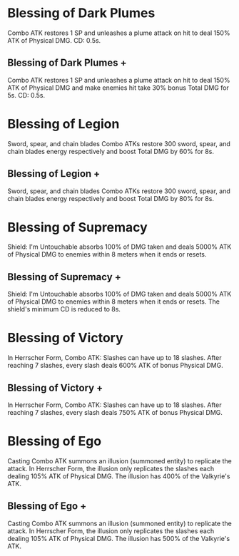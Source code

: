 # Blessing of Dark Plumes

Combo ATK restores 1 SP and unleashes a plume attack on hit to deal 150% ATK of Physical DMG. CD: 0.5s.

## Blessing of Dark Plumes +

Combo ATK restores 1 SP and unleashes a plume attack on hit to deal 150% ATK of Physical DMG and make enemies hit take 30% bonus Total DMG for 5s. CD: 0.5s.

# Blessing of Legion

Sword, spear, and chain blades Combo ATKs restore 300 sword, spear, and chain blades energy respectively and boost Total DMG by 60% for 8s.

## Blessing of Legion +

Sword, spear, and chain blades Combo ATKs restore 300 sword, spear, and chain blades energy respectively and boost Total DMG by 80% for 8s.

# Blessing of Supremacy

Shield: I'm Untouchable absorbs 100% of DMG taken and deals 5000% ATK of Physical DMG to enemies within 8 meters when it ends or resets.

## Blessing of Supremacy +

Shield: I'm Untouchable absorbs 100% of DMG taken and deals 5000% ATK of Physical DMG to enemies within 8 meters when it ends or resets. The shield's minimum CD is reduced to 8s.

# Blessing of Victory

In Herrscher Form, Combo ATK: Slashes can have up to 18 slashes. After reaching 7 slashes, every slash deals 600% ATK of bonus Physical DMG.

## Blessing of Victory +

In Herrscher Form, Combo ATK: Slashes can have up to 18 slashes. After reaching 7 slashes, every slash deals 750% ATK of bonus Physical DMG.

# Blessing of Ego

Casting Combo ATK summons an illusion (summoned entity) to replicate the attack. In Herrscher Form, the illusion only replicates the slashes each dealing 105% ATK of Physical DMG. The illusion has 400% of the Valkyrie's ATK.

## Blessing of Ego +

Casting Combo ATK summons an illusion (summoned entity) to replicate the attack. In Herrscher Form, the illusion only replicates the slashes each dealing 105% ATK of Physical DMG. The illusion has 500% of the Valkyrie's ATK.
